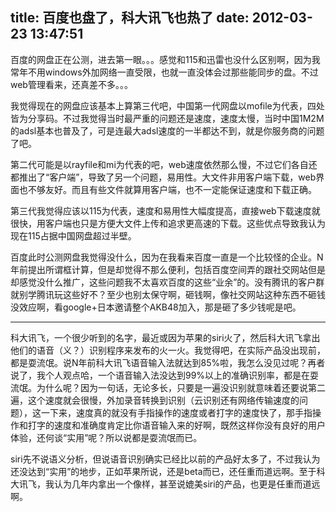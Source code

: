 title: 百度也盘了，科大讯飞也热了
date: 2012-03-23 13:47:51
---

百度的网盘正在公测，进去第一眼。。。感觉和115和迅雷也没什么区别啊，因为我常年不用windows外加网络一直受限，也就一直没体会过那些能同步的盘。不过web管理看来，还真差不多。。。

我觉得现在的网盘应该基本上算第三代吧，中国第一代网盘以mofile为代表，四处皆为分享码。不过我觉得当时最严重的问题还是速度，速度太慢，当时中国1M2M的adsl基本也普及了，可是连最大adsl速度的一半都达不到，就是你服务商的问题了吧。

第二代可能是以rayfile和mi为代表的吧，web速度依然那么慢，不过它们各自还都推出了“客户端”，导致了另一个问题，易用性。大文件非用客户端下载，web界面也不够友好。而且有些文件就算用客户端，也不一定能保证速度和下载正确。

第三代我觉得应该以115为代表，速度和易用性大幅度提高，直接web下载速度就很快，用客户端也只是方便大文件上传和追求更高速的下载。这些优点导致我认为现在115占据中国网盘超过半壁。

百度此时公测网盘我觉得没什么，因为在我看来百度一直是一个比较怪的企业。N年前提出所谓框计算，但是却觉得不那么便利，包括百度空间弄的跟社交网站但是却感觉没什么推广，这些问题我不太喜欢百度的这些“业余”的。没有腾讯的客户群就别学腾讯玩这些好不？至少也别太保守啊，砸钱啊，像社交网站这种东西不砸钱没效应啊，看google+日本邀请整个AKB48加入，那是砸了多少钱呢是吧。

---------------------------------------

科大讯飞，一个很少听到的名字，最近或因为苹果的siri火了，然后科大讯飞拿出他们的语音（义？）识别程序来发布的火一火。我觉得吧，在实际产品没出现前，都是耍流氓。说N年前科大讯飞语音输入法就达到85%啦，我怎么没见过呢？再者说了，我个人观点哈，一个语音输入法没达到99%以上的准确识别率，都是在耍流氓。为什么呢？因为一句话，无论多长，只要是一遍没识别就意味着还要说第二遍，这个速度就会很慢，外加录音转换到识别（云识别还有网络传输速度的问题），这一下来，速度真的就没有手指操作的速度或者打字的速度快了，那手指操作和打字的速度和准确度肯定比你语音输入来的好啊，既然这样你没有良好的用户体验，还何谈“实用”呢？所以说都是耍流氓而已。

siri先不说语义分析，但说语音识别确实已经比以前的产品好太多了，不过我认为还没达到“实用”的地步，正如苹果所说，还是beta而已，还任重而道远啊。至于科大讯飞，我认为几年内拿出一个像样，甚至说媲美siri的产品，也更是任重而道远啊。